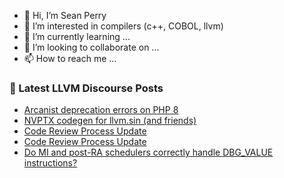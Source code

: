 - 👋 Hi, I’m Sean Perry
- 👀 I’m interested in compilers (c++, COBOL, llvm)
- 🌱 I’m currently learning ...
- 💞️ I’m looking to collaborate on ...
- 📫 How to reach me ...

<!---
s66perry/s66perry is a ✨ special ✨ repository because its `README.md` (this file) appears on your GitHub profile.
You can click the Preview link to take a look at your changes.
--->
### 📕 Latest LLVM Discourse Posts

<!-- DISCOURSE-LLVM:START -->
- [Arcanist deprecation errors on PHP 8](https://discourse.llvm.org/t/arcanist-deprecation-errors-on-php-8/63231#post_10)
- [NVPTX codegen for llvm.sin &lpar;and friends&rpar;](https://discourse.llvm.org/t/nvptx-codegen-for-llvm-sin-and-friends/58170#post_19)
- [Code Review Process Update](https://discourse.llvm.org/t/code-review-process-update/63964#post_15)
- [Code Review Process Update](https://discourse.llvm.org/t/code-review-process-update/63964#post_14)
- [Do MI and post-RA schedulers correctly handle DBG_VALUE instructions?](https://discourse.llvm.org/t/do-mi-and-post-ra-schedulers-correctly-handle-dbg-value-instructions/63926#post_8)
<!-- DISCOURSE-LLVM:END -->
